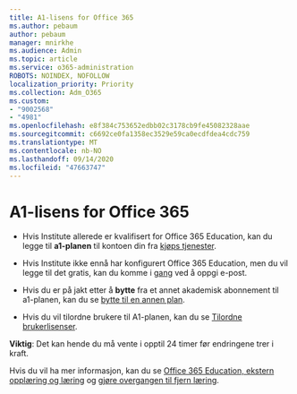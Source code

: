 ```yaml
---
title: A1-lisens for Office 365
ms.author: pebaum
author: pebaum
manager: mnirkhe
ms.audience: Admin
ms.topic: article
ms.service: o365-administration
ROBOTS: NOINDEX, NOFOLLOW
localization_priority: Priority
ms.collection: Adm_O365
ms.custom:
- "9002568"
- "4981"
ms.openlocfilehash: e8f384c753652edbb02c3178cb9fe45082328aae
ms.sourcegitcommit: c6692ce0fa1358ec3529e59ca0ecdfdea4cdc759
ms.translationtype: MT
ms.contentlocale: nb-NO
ms.lasthandoff: 09/14/2020
ms.locfileid: "47663747"
---
```

# <a name="a1-license-for-office-365"></a>A1-lisens for Office 365

- Hvis Institute allerede er kvalifisert for Office 365 Education, kan du legge til **a1-planen** til kontoen din fra [kjøps tjenester](https://docs.microsoft.com/microsoft-365/commerce/buy-another-subscription#buy-another-subscription).

- Hvis Institute ikke ennå har konfigurert Office 365 Education, men du vil legge til det gratis, kan du komme i [gang](https://www.microsoft.com/education/products/office) ved å oppgi e-post.

- Hvis du er på jakt etter å **bytte** fra et annet akademisk abonnement til a1-planen, kan du se [bytte til en annen plan](https://docs.microsoft.com/microsoft-365/commerce/subscriptions/switch-plans-manually).

- Hvis du vil tilordne brukere til A1-planen, kan du se [Tilordne brukerlisenser](https://docs.microsoft.com/microsoft-365/admin/manage/assign-licenses-to-users).

**Viktig**: Det kan hende du må vente i opptil 24 timer før endringene trer i kraft.

Hvis du vil ha mer informasjon, kan du se [Office 365 Education, ekstern opplæring og læring](https://support.office.com/article/remote-teaching-and-learning-in-office-365-education-f651ccae-7b65-478b-8366-51bb884025c4) og [gjøre overgangen til fjern læring](https://www.microsoft.com/education/remote-learning).

